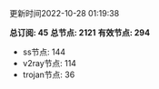更新时间2022-10-28 01:19:38

**总订阅: 45**
**总节点: 2121**
**有效节点: 294**
- ss节点: 144
- v2ray节点: 114
- trojan节点: 36
